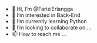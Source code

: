 - 👋 Hi, I’m @FariziErlangga
- 👀 I’m interested in Back-End 
- 🌱 I’m currently learning Python
- 💞️ I’m looking to collaborate on ...
- 📫 How to reach me ...

<!---
FariziErlangga/FariziErlangga is a ✨ special ✨ repository because its `README.md` (this file) appears on your GitHub profile.
You can click the Preview link to take a look at your changes.
--->
